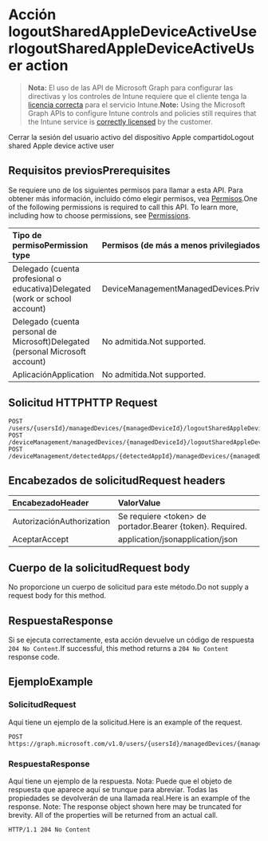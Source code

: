 # <a name="logoutsharedappledeviceactiveuser-action"></a><span data-ttu-id="89641-101">Acción logoutSharedAppleDeviceActiveUser</span><span class="sxs-lookup"><span data-stu-id="89641-101">logoutSharedAppleDeviceActiveUser action</span></span>

> <span data-ttu-id="89641-102">**Nota:** El uso de las API de Microsoft Graph para configurar las directivas y los controles de Intune requiere que el cliente tenga la [licencia correcta](https://go.microsoft.com/fwlink/?linkid=839381) para el servicio Intune.</span><span class="sxs-lookup"><span data-stu-id="89641-102">**Note:** Using the Microsoft Graph APIs to configure Intune controls and policies still requires that the Intune service is [correctly licensed](https://go.microsoft.com/fwlink/?linkid=839381) by the customer.</span></span>

<span data-ttu-id="89641-103">Cerrar la sesión del usuario activo del dispositivo Apple compartido</span><span class="sxs-lookup"><span data-stu-id="89641-103">Logout shared Apple device active user</span></span>
## <a name="prerequisites"></a><span data-ttu-id="89641-104">Requisitos previos</span><span class="sxs-lookup"><span data-stu-id="89641-104">Prerequisites</span></span>
<span data-ttu-id="89641-p101">Se requiere uno de los siguientes permisos para llamar a esta API. Para obtener más información, incluido cómo elegir permisos, vea [Permisos](../../../concepts/permissions_reference.md).</span><span class="sxs-lookup"><span data-stu-id="89641-p101">One of the following permissions is required to call this API. To learn more, including how to choose permissions, see [Permissions](../../../concepts/permissions_reference.md).</span></span>

|<span data-ttu-id="89641-107">Tipo de permiso</span><span class="sxs-lookup"><span data-stu-id="89641-107">Permission type</span></span>|<span data-ttu-id="89641-108">Permisos (de más a menos privilegiados)</span><span class="sxs-lookup"><span data-stu-id="89641-108">Permissions (from least to most privileged)</span></span>|
|:---|:---|
|<span data-ttu-id="89641-109">Delegado (cuenta profesional o educativa)</span><span class="sxs-lookup"><span data-stu-id="89641-109">Delegated (work or school account)</span></span>|<span data-ttu-id="89641-110">DeviceManagementManagedDevices.PriviligedOperation.All</span><span class="sxs-lookup"><span data-stu-id="89641-110">DeviceManagementManagedDevices.PriviligedOperation.All</span></span>|
|<span data-ttu-id="89641-111">Delegado (cuenta personal de Microsoft)</span><span class="sxs-lookup"><span data-stu-id="89641-111">Delegated (personal Microsoft account)</span></span>|<span data-ttu-id="89641-112">No admitida.</span><span class="sxs-lookup"><span data-stu-id="89641-112">Not supported.</span></span>|
|<span data-ttu-id="89641-113">Aplicación</span><span class="sxs-lookup"><span data-stu-id="89641-113">Application</span></span>|<span data-ttu-id="89641-114">No admitida.</span><span class="sxs-lookup"><span data-stu-id="89641-114">Not supported.</span></span>|

## <a name="http-request"></a><span data-ttu-id="89641-115">Solicitud HTTP</span><span class="sxs-lookup"><span data-stu-id="89641-115">HTTP Request</span></span>
<!-- {
  "blockType": "ignored"
}
-->
``` http
POST /users/{usersId}/managedDevices/{managedDeviceId}/logoutSharedAppleDeviceActiveUser
POST /deviceManagement/managedDevices/{managedDeviceId}/logoutSharedAppleDeviceActiveUser
POST /deviceManagement/detectedApps/{detectedAppId}/managedDevices/{managedDeviceId}/logoutSharedAppleDeviceActiveUser
```

## <a name="request-headers"></a><span data-ttu-id="89641-116">Encabezados de solicitud</span><span class="sxs-lookup"><span data-stu-id="89641-116">Request headers</span></span>
|<span data-ttu-id="89641-117">Encabezado</span><span class="sxs-lookup"><span data-stu-id="89641-117">Header</span></span>|<span data-ttu-id="89641-118">Valor</span><span class="sxs-lookup"><span data-stu-id="89641-118">Value</span></span>|
|:---|:---|
|<span data-ttu-id="89641-119">Autorización</span><span class="sxs-lookup"><span data-stu-id="89641-119">Authorization</span></span>|<span data-ttu-id="89641-120">Se requiere &lt;token&gt; de portador.</span><span class="sxs-lookup"><span data-stu-id="89641-120">Bearer {token}. Required.</span></span>|
|<span data-ttu-id="89641-121">Aceptar</span><span class="sxs-lookup"><span data-stu-id="89641-121">Accept</span></span>|<span data-ttu-id="89641-122">application/json</span><span class="sxs-lookup"><span data-stu-id="89641-122">application/json</span></span>|

## <a name="request-body"></a><span data-ttu-id="89641-123">Cuerpo de la solicitud</span><span class="sxs-lookup"><span data-stu-id="89641-123">Request body</span></span>
<span data-ttu-id="89641-124">No proporcione un cuerpo de solicitud para este método.</span><span class="sxs-lookup"><span data-stu-id="89641-124">Do not supply a request body for this method.</span></span>

## <a name="response"></a><span data-ttu-id="89641-125">Respuesta</span><span class="sxs-lookup"><span data-stu-id="89641-125">Response</span></span>
<span data-ttu-id="89641-126">Si se ejecuta correctamente, esta acción devuelve un código de respuesta `204 No Content`.</span><span class="sxs-lookup"><span data-stu-id="89641-126">If successful, this method returns a `204 No Content` response code.</span></span>

## <a name="example"></a><span data-ttu-id="89641-127">Ejemplo</span><span class="sxs-lookup"><span data-stu-id="89641-127">Example</span></span>
### <a name="request"></a><span data-ttu-id="89641-128">Solicitud</span><span class="sxs-lookup"><span data-stu-id="89641-128">Request</span></span>
<span data-ttu-id="89641-129">Aquí tiene un ejemplo de la solicitud.</span><span class="sxs-lookup"><span data-stu-id="89641-129">Here is an example of the request.</span></span>
``` http
POST https://graph.microsoft.com/v1.0/users/{usersId}/managedDevices/{managedDeviceId}/logoutSharedAppleDeviceActiveUser
```

### <a name="response"></a><span data-ttu-id="89641-130">Respuesta</span><span class="sxs-lookup"><span data-stu-id="89641-130">Response</span></span>
<span data-ttu-id="89641-p102">Aquí tiene un ejemplo de la respuesta. Nota: Puede que el objeto de respuesta que aparece aquí se trunque para abreviar. Todas las propiedades se devolverán de una llamada real.</span><span class="sxs-lookup"><span data-stu-id="89641-p102">Here is an example of the response. Note: The response object shown here may be truncated for brevity. All of the properties will be returned from an actual call.</span></span>
``` http
HTTP/1.1 204 No Content
```



